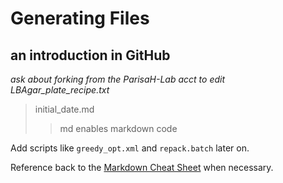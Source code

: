 # Generating Files 
## an introduction in GitHub
*ask about forking from the ParisaH-Lab acct to edit LBAgar_plate_recipe.txt*

> initial_date.md
> > md enables markdown code

Add scripts like `greedy_opt.xml` and `repack.batch` later on.

Reference back to the [Markdown Cheat Sheet](https://www.markdownguide.org/cheat-sheet/) when necessary.
